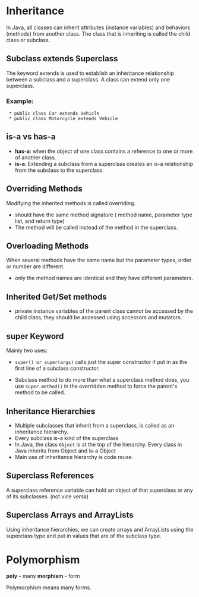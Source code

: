 # Inheritance

In Java, all classes can inherit attributes (instance variables) and behaviors (methods) from another class.  The class that is inheriting is called the child class or subclass.

## Subclass extends Superclass

The keyword extends is used to establish an inheritance relationship between a subclass and a superclass. A class can extend only one superclass.

### Example:
     * public class Car extends Vehicle
     * public class Motorcycle extends Vehicle

## is-a vs has-a

* **has-a**: when the object of one class contains a reference to one or more of another class.
* **is-a**: Extending a subclass from a superclass creates an is-a relationship from the subclass to the superclass.


## Overriding Methods

Modifying the inherited methods is called overriding.

* should have the same method signature ( method name, parameter type list, and return type)
*  The method will be called instead of the method in the superclass.

## Overloading Methods

When several methods have the same name but the parameter types, order or number are different.

* only the method names are identical and they have different parameters.

## Inherited Get/Set methods

* private instance variables of the parent class cannot be accessed by the child class, they should be accessed using accessors and mutators.

## super Keyword

Mainly two uses:

*  ```super() or super(args)``` calls just the super constructor if put in as the first line of a subclass constructor.

* Subclass method to do more than what a superclass method does, you use ```super.method()``` in the overridden method to force the parent's method to be called.

## Inheritance Hierarchies

* Multiple subclasses that inherit from a superclass, is called as an inheritance hierarchy.
* Every subclass is-a kind of the superclass
* In Java, the class ```Object``` is at the top of the hierarchy. Every class in Java inherits from Object and is-a Object
* Main use of inheritance hierarchy is code reuse.

## Superclass References

A superclass reference variable can hold an object of that superclass or any of its subclasses. (not vice versa)

## Superclass Arrays and ArrayLists

Using inheritance hierarchies, we can create arrays and ArrayLists using the superclass type and put in values that are of the subclass type.

# Polymorphism

**poly** - many
**morphism** - form

Polymorphism means many forms.

